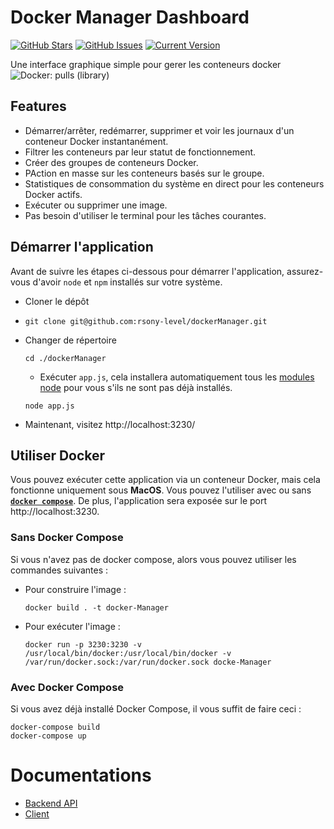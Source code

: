 # Docker Manager Dashboard

[![GitHub Stars](https://img.shields.io/github/stars/sony-level/dockerManager.svg)](https://github.com/sony-level/dockerManager/stargazers) [![GitHub Issues](https://img.shields.io/github/issues/sony-level/dockerManager.svg)](https://github.com/sony-level/dockerManager/issues) [![Current Version](https://img.shields.io/badge/version-1.0.7-green.svg)](https://github.com/sony-level/DockerManager) 

Une interface graphique simple pour gerer les conteneurs docker ![Docker: pulls (library)](http://flat.badgen.net/docker/pulls/library/library?params)

## Features
- Démarrer/arrêter, redémarrer, supprimer et voir les journaux d'un conteneur Docker instantanément.
- Filtrer les conteneurs par leur statut de fonctionnement.
- Créer des groupes de conteneurs Docker.
- PAction en masse sur les conteneurs basés sur le groupe.
- Statistiques de consommation du système en direct pour les conteneurs Docker actifs.
- Exécuter ou supprimer une image.
- Pas besoin d'utiliser le terminal pour les tâches courantes.

## Démarrer l'application

Avant de suivre les étapes ci-dessous pour démarrer l'application, assurez-vous d'avoir `node` et `npm` installés sur votre système.

- Cloner le dépôt
- 
  ```
  git clone git@github.com:rsony-level/dockerManager.git
  ```
- Changer de répertoire
  ```
  cd ./dockerManager

  ```
  - Exécuter `app.js`, cela installera automatiquement tous les [modules node](https://github.com/sony-level/dockerManager/blob/master/backend/package.json) pour vous s'ils ne sont pas déjà installés.

  ```
  node app.js
  ```
- Maintenant, visitez http://localhost:3230/

## Utiliser Docker

Vous pouvez exécuter cette application via un conteneur Docker, mais cela fonctionne uniquement sous **MacOS**. Vous pouvez l'utiliser avec ou sans [**`docker compose`**](https://docs.docker.com/compose/). 
De plus, l'application sera exposée sur le port http://localhost:3230.

### Sans Docker Compose

Si vous n'avez pas de docker compose, alors vous pouvez utiliser les commandes suivantes :

- Pour construire l'image :

  ```
  docker build . -t docker-Manager
  ```
- Pour exécuter l'image :
  ```
  docker run -p 3230:3230 -v /usr/local/bin/docker:/usr/local/bin/docker -v /var/run/docker.sock:/var/run/docker.sock docke-Manager
  ```


### Avec Docker Compose

Si vous avez déjà installé Docker Compose, il vous suffit de faire ceci :

```
docker-compose build
docker-compose up
```

# Documentations

- [Backend API](https://github.com/sony-level/dockerManager/tree/master/backend)
- [Client](https://github.com/sony-level/dockerManager/tree/master/client)

